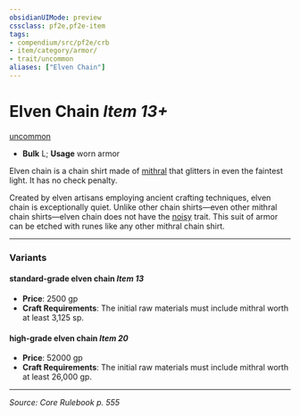 ```yaml
---
obsidianUIMode: preview
cssclass: pf2e,pf2e-item
tags:
- compendium/src/pf2e/crb
- item/category/armor/
- trait/uncommon
aliases: ["Elven Chain"]
---
```

# Elven Chain *Item 13+*  
[uncommon](rules/traits/uncommon.md "Uncommon Rarity Trait")  

- **Bulk** L; **Usage** worn armor

Elven chain is a chain shirt made of [mithral](compendium/equipment/items/mithral.md) that glitters in even the faintest light. It has no check penalty.

Created by elven artisans employing ancient crafting techniques, elven chain is exceptionally quiet. Unlike other chain shirts—even other mithral chain shirts—elven chain does not have the [noisy](rules/traits/noisy.md "Noisy Armor Trait") trait. This suit of armor can be etched with runes like any other mithral chain shirt.

---

### Variants

#### standard-grade elven chain *Item 13*

- **Price**: 2500 gp
- **Craft Requirements**: The initial raw materials must include mithral worth at least 3,125 sp.

#### high-grade elven chain *Item 20*

- **Price**: 52000 gp
- **Craft Requirements**: The initial raw materials must include mithral worth at least 26,000 gp.

---
*Source: Core Rulebook p. 555*